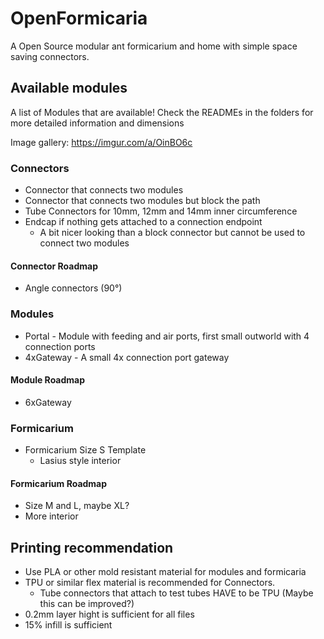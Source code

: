 # OpenFormicaria

A Open Source modular ant formicarium and home with simple space saving connectors.

## Available modules
A list of Modules that are available!
Check the READMEs in the folders for more detailed information and dimensions

Image gallery: https://imgur.com/a/OinBO6c

### Connectors
* Connector that connects two modules
* Connector that connects two modules but block the path
* Tube Connectors for 10mm, 12mm and 14mm inner circumference
* Endcap if nothing gets attached to a connection endpoint
  * A bit nicer looking than a block connector but cannot be used to connect two modules

#### Connector Roadmap
* Angle connectors (90°)

### Modules
* Portal - Module with feeding and air ports, first small outworld with 4 connection ports
* 4xGateway - A small 4x connection port gateway

#### Module Roadmap
* 6xGateway

### Formicarium
* Formicarium Size S Template
  * Lasius style interior

#### Formicarium Roadmap
* Size M and L, maybe XL?
* More interior

## Printing recommendation
* Use PLA or other mold resistant material for modules and formicaria
* TPU or similar flex material is recommended for Connectors.
  * Tube connectors that attach to test tubes HAVE to be TPU (Maybe this can be improved?)
* 0.2mm layer hight is sufficient for all files
* 15% infill is sufficient

